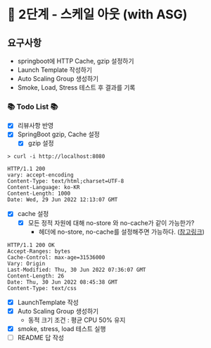 # 🚀 2단계 - 스케일 아웃 (with ASG)
## 요구사항
- springboot에 HTTP Cache, gzip 설정하기
- Launch Template 작성하기
- Auto Scaling Group 생성하기
- Smoke, Load, Stress 테스트 후 결과를 기록

### 📚 Todo List 📚
- [x] 리뷰사항 반영
- [x] SpringBoot gzip, Cache 설정
  - [x] gzip 설정
````shell
> curl -i http://localhost:8080

HTTP/1.1 200
vary: accept-encoding
Content-Type: text/html;charset=UTF-8
Content-Language: ko-KR
Content-Length: 1000
Date: Wed, 29 Jun 2022 12:13:07 GMT
````
  - [x] cache 설정
    - [x] 모든 정적 자원에 대해 no-store 와 no-cache가 같이 가능한가?
      - 헤더에 no-store, no-cache를 설정해주면 가능하다. ([참고링크](https://www.lesstif.com/software-architect/http-https-browser-caching-http-header-20775788.html))
```shell
HTTP/1.1 200 OK
Accept-Ranges: bytes
Cache-Control: max-age=31536000
Vary: Origin
Last-Modified: Thu, 30 Jun 2022 07:36:07 GMT
Content-Length: 26
Date: Thu, 30 Jun 2022 08:45:38 GMT
Content-Type: text/css
```
  - [x] LaunchTemplate 작성
  - [x] Auto Scaling Group 생성하기
    - 동적 크기 조건 : 평균 CPU 50% 유지
  - [x] smoke, stress, load 테스트 실행
  - [ ] README 답 작성

